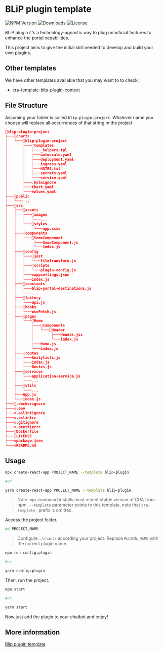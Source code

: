 # BLiP plugin template

[![NPM Version][npm-badge]][npm-url]
[![Downloads][npm-downloads-badge]][npm-downloads-url]
[![License][license-badge]][license-url]

BLiP plugin it's a technology-agnostic way to plug unnoficial features to enhance the portal capabilities.

This project aims to give the initial skill needed to develop and build your own plugins.

## Other templates

We have other templates available that you may want to to check:

- [cra-template-blip-plugin-context][plugin-context-api]

## File Structure

Assuming your folder is called `blip-plugin-project`.
Whatever name you choose will replace all occurrences of that string in the project

```json
📁blip-plugin-project
├───📁charts
│   └───📁blip-plugin-project
│       ├───📁templates
│       │   ├───_helpers.tpl
│       │   ├───autoscale.yaml
│       │   ├───deployment.yaml
│       │   ├───ingress.yaml
│       │   ├───NOTES.txt
│       │   ├───secrets.yaml
│       │   └───service.yaml
│       ├───.helmignore
│       ├───Chart.yaml
│       └───values.yaml
├───📁public
│   └───...
├───📁src
│   ├───📁assets
│   │   ├───📁images
│   │   │   └───...
│   │   └───📁styles
│   │        └───app.scss
│   ├───📁components
│   │   └───📁SomeComponent
│   │        ├───SomeComponent.js
│   │        └───index.js
│   ├───📁config
│   │   ├───📁jest
│   │   │   └───fileTransform.js
│   │   ├───📁scripts
│   │   │   └───plugin-config.js
│   │   ├───⚙️appsettings.json
│   │   └───index.js
│   ├───📁constants
│   │   ├───blip-portal-destinations.js
│   │   └───...
│   ├───📁factory
│   │   └───api.js
│   ├───📁hooks
│   │   └───useFetch.js
│   ├───📁pages
│   │   └───📁Home
│   │       ├───📁components
│   │       │   └───📁Header
│   │       │        ├───Header.jsx
│   │       │        └───index.js
│   │       ├───Home.js
│   │       └───index.js
│   ├───📁routes
│   │   ├───Analyticts.js
│   │   ├───index.js
│   │   └───Routes.js
│   ├───📁services
│   │   ├───application-service.js
│   │   └───...
│   ├───📁utils
│   │   └───...
│   ├───App.js
│   └───index.js
├───🐳.dockerignore
├───⚙️.env
├───⚙️.eslintignore
├───⚙️.eslintrc
├───⚙️.gitignore
├───⚙️.prettierrc
├───🐳Dockerfile
├───📃LICENSE
├───⚙️package.json
└───⚙️README.md
```

## Usage

```bash
npx create-react-app PROJECT_NAME --template blip-plugin

#or

yarn create-react-app PROJECT_NAME --template blip-plugin
```

> Note: `npx` command installs most recent stable version of CRA from npm. `--template` parameter points to this template, note that `cra-template-` prefix is omitted.

Access the project folder.

```bash
cd PROJECT_NAME
```

> Configure `./charts` according your project. Replace `PLUGIN_NAME` with the correct plugin name.

```bash
npm run config:plugin

#or

yarn config:plugin
```

Then, run the project.

```bash
npm start

#or

yarn start
```

Now just add the plugin to your chatbot and enjoy!

## More information

[Blip plugin template](https://github.com/takenet/cra-template-blip-plugin/tree/main/template)

[npm-badge]: https://img.shields.io/npm/v/cra-template-blip-plugin.svg
[npm-url]: https://www.npmjs.com/package/cra-template-blip-plugin
[npm-downloads-badge]: https://img.shields.io/npm/dt/cra-template-blip-plugin.svg
[npm-downloads-url]: https://www.npmjs.com/package/cra-template-blip-plugin
[license-badge]: https://img.shields.io/github/license/takenet/cra-template-blip-plugin.svg
[license-url]: https://opensource.org/licenses/MIT
[plugin-context-api]: https://github.com/takenet/cra-template-blip-plugin-context

